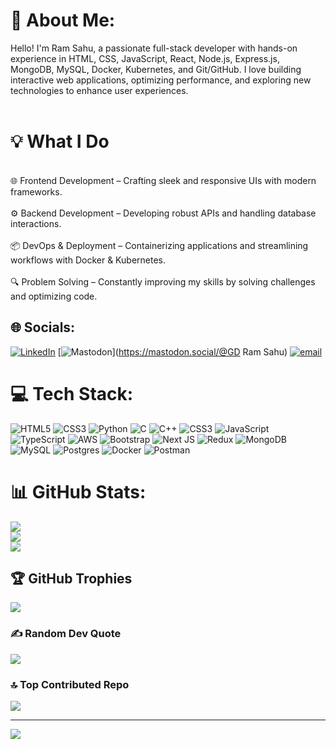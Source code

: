 # 💫 About Me:
Hello! I'm Ram Sahu, a passionate full-stack developer with hands-on experience in HTML, CSS, JavaScript, React, Node.js, Express.js, MongoDB, MySQL, Docker, Kubernetes, and Git/GitHub. I love building interactive web applications, optimizing performance, and exploring new technologies to enhance user experiences.<br><br><h1>💡 What I Do</h1><br>🌐 Frontend Development – Crafting sleek and responsive UIs with modern frameworks.<br><br>⚙️ Backend Development – Developing robust APIs and handling database interactions.<br><br>📦 DevOps & Deployment – Containerizing applications and streamlining workflows with Docker & Kubernetes.<br><br>🔍 Problem Solving – Constantly improving my skills by solving challenges and optimizing code.


## 🌐 Socials:
[![LinkedIn](https://img.shields.io/badge/LinkedIn-%230077B5.svg?logo=linkedin&logoColor=white)](https://linkedin.com/in/https://www.linkedin.com/in/ram-sahu-profile/) [![Mastodon](https://img.shields.io/badge/-MASTODON-%232B90D9?logo=mastodon&logoColor=white)](https://mastodon.social/@GD Ram Sahu) [![email](https://img.shields.io/badge/Email-D14836?logo=gmail&logoColor=white)](mailto:ramsahugudiya@gmail.com) 

# 💻 Tech Stack:
![HTML5](https://img.shields.io/badge/html5-%23E34F26.svg?style=for-the-badge&logo=html5&logoColor=white) ![CSS3](https://img.shields.io/badge/css3-%231572B6.svg?style=for-the-badge&logo=css3&logoColor=white) ![Python](https://img.shields.io/badge/python-3670A0?style=for-the-badge&logo=python&logoColor=ffdd54) ![C](https://img.shields.io/badge/c-%2300599C.svg?style=for-the-badge&logo=c&logoColor=white) ![C++](https://img.shields.io/badge/c++-%2300599C.svg?style=for-the-badge&logo=c%2B%2B&logoColor=white) ![CSS3](https://img.shields.io/badge/css3-%231572B6.svg?style=for-the-badge&logo=css3&logoColor=white) ![JavaScript](https://img.shields.io/badge/javascript-%23323330.svg?style=for-the-badge&logo=javascript&logoColor=%23F7DF1E) ![TypeScript](https://img.shields.io/badge/typescript-%23007ACC.svg?style=for-the-badge&logo=typescript&logoColor=white) ![AWS](https://img.shields.io/badge/AWS-%23FF9900.svg?style=for-the-badge&logo=amazon-aws&logoColor=white) ![Bootstrap](https://img.shields.io/badge/bootstrap-%238511FA.svg?style=for-the-badge&logo=bootstrap&logoColor=white) ![Next JS](https://img.shields.io/badge/Next-black?style=for-the-badge&logo=next.js&logoColor=white) ![Redux](https://img.shields.io/badge/redux-%23593d88.svg?style=for-the-badge&logo=redux&logoColor=white) ![MongoDB](https://img.shields.io/badge/MongoDB-%234ea94b.svg?style=for-the-badge&logo=mongodb&logoColor=white) ![MySQL](https://img.shields.io/badge/mysql-4479A1.svg?style=for-the-badge&logo=mysql&logoColor=white) ![Postgres](https://img.shields.io/badge/postgres-%23316192.svg?style=for-the-badge&logo=postgresql&logoColor=white) ![Docker](https://img.shields.io/badge/docker-%230db7ed.svg?style=for-the-badge&logo=docker&logoColor=white) ![Postman](https://img.shields.io/badge/Postman-FF6C37?style=for-the-badge&logo=postman&logoColor=white)
# 📊 GitHub Stats:
![](https://github-readme-stats.vercel.app/api?username=RamSahuGudiya&theme=dark&hide_border=false&include_all_commits=false&count_private=false)<br/>
![](https://nirzak-streak-stats.vercel.app/?user=RamSahuGudiya&theme=dark&hide_border=false)<br/>
![](https://github-readme-stats.vercel.app/api/top-langs/?username=RamSahuGudiya&theme=dark&hide_border=false&include_all_commits=false&count_private=false&layout=compact)

## 🏆 GitHub Trophies
![](https://github-profile-trophy.vercel.app/?username=RamSahuGudiya&theme=radical&no-frame=false&no-bg=true&margin-w=4)

### ✍️ Random Dev Quote
![](https://quotes-github-readme.vercel.app/api?type=horizontal&theme=radical)

### 🔝 Top Contributed Repo
![](https://github-contributor-stats.vercel.app/api?username=RamSahuGudiya&limit=5&theme=dark&combine_all_yearly_contributions=true)

---
[![](https://visitcount.itsvg.in/api?id=RamSahuGudiya&icon=0&color=0)](https://visitcount.itsvg.in)

<!-- Proudly created with GPRM ( https://gprm.itsvg.in ) -->
